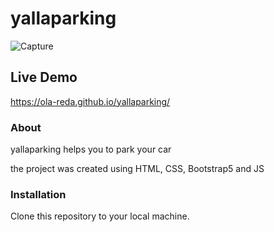 # yallaparking

![Capture](https://github.com/Ola-Reda/yallaparking/assets/78170370/edc3753e-14f3-4c29-8c8d-f33669b5fb01)

## Live Demo

https://ola-reda.github.io/yallaparking/

### About

yallaparking helps you to park your car

the project was created using HTML, CSS, Bootstrap5 and JS

### Installation

Clone this repository to your local machine.
